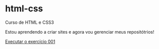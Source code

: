 # html-css
Curso de HTML e CSS3

Estou aprendendo a criar sites e agora vou gerenciar meus repositótrios!

<a href="https://flaviospedro.github.io/html-css/execrcicios/ex001/index.html">Executar o exercício 001</a>
